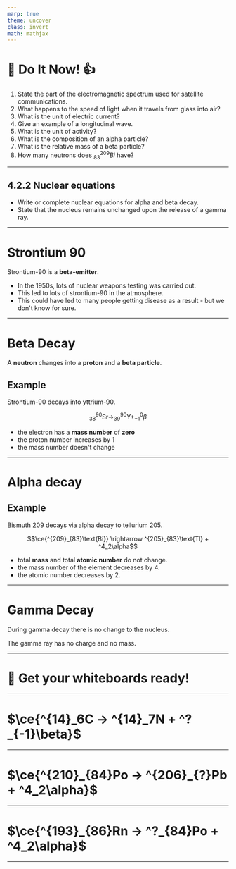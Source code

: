 ```yaml
---
marp: true
theme: uncover
class: invert
math: mathjax
---
```


# :blue_book: Do It Now! :+1:

1. State the part of the electromagnetic spectrum used for satellite communications.
2. What happens to the speed of light when it travels from glass into air?
3. What is the unit of electric current?
4. Give an example of a longitudinal wave.
5. What is the unit of activity?
6. What is the composition of an alpha particle?
7. What is the relative mass of a beta particle?
8. How many neutrons does $^{209}_{83}Bi$ have?

---

## 4.2.2 Nuclear equations

- Write or complete nuclear equations for alpha and beta decay.
- State that the nucleus remains unchanged upon the release of a gamma ray.

---

# Strontium 90

Strontium-90 is a **beta-emitter**.

- In the 1950s, lots of nuclear weapons testing was carried out.
- This led to lots of strontium-90 in the atmosphere.
- This could have led to many people getting disease as a result - but we don't know for sure.

---

# Beta Decay

A **neutron** changes into a **proton** and a **beta particle**.

## Example

Strontium-90 decays into yttrium-90.

$$^{90}_{38}\text{Sr} \rightarrow ^{90}_{39}\text{Y} + _{-1}^0\beta$$

- the electron has a **mass number** of **zero**
- the proton number increases by 1
- the mass number doesn't change

---

# Alpha decay

## Example

Bismuth 209 decays via alpha decay to tellurium 205.

$$\ce{^{209}_{83}\text{Bi}} \rightarrow ^{205}_{83}\text{Tl} + ^4_2\alpha$$

- total **mass** and total **atomic number** do not change.
- the mass number of the element decreases by 4.
- the atomic number decreases by 2.

---

# Gamma Decay

During gamma decay there is no change to the nucleus.

The gamma ray has no charge and no mass.

---

# :memo: Get your whiteboards ready!

---

# <!--fit--> $\ce{^{14}_6C -> ^{14}_7N + ^?_{-1}\beta}$

---

# <!--fit--> $\ce{^{210}_{84}Po -> ^{206}_{?}Pb + ^4_2\alpha}$

---

# <!--fit--> $\ce{^{193}_{86}Rn -> ^?_{84}Po + ^4_2\alpha}$

---
